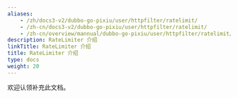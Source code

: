 ```yaml
---
aliases:
    - /zh/docs3-v2/dubbo-go-pixiu/user/httpfilter/ratelimit/
    - /zh-cn/docs3-v2/dubbo-go-pixiu/user/httpfilter/ratelimit/
    - /zh-cn/overview/mannual/dubbo-go-pixiu/user/httpfilter/ratelimit/
description: RateLimiter 介绍
linkTitle: RateLimiter 介绍
title: RateLimiter 介绍
type: docs
weight: 20
---
```







欢迎认领补充此文档。